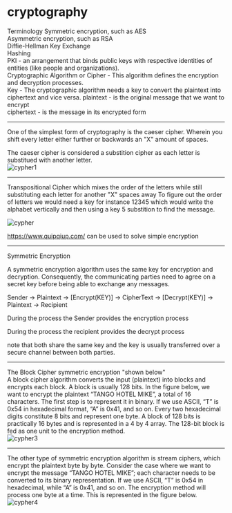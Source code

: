# cryptography
Terminology
Symmetric encryption, such as AES<br>
Asymmetric encryption, such as RSA<br>
Diffie-Hellman Key Exchange<br>
Hashing<br>
PKI - an arrangement that binds public keys with respective identities of entities (like people and organizations).<br>
Cryptographic Algorithm or Cipher - This algorithm defines the encryption and decryption processes.<br>
Key - The cryptographic algorithm needs a key to convert the plaintext into ciphertext and vice versa.
plaintext - is the original message that we want to encrypt<br>
ciphertext - is the message in its encrypted form<br>

--------------

One of the simplest form of cryptography is the caeser cipher. Wherein you shift every letter either further or backwards an "X" amount of spaces.

The caeser cipher is considered a substition cipher as each letter is substitued with another letter.<br>
![cypher1](https://user-images.githubusercontent.com/105601437/217408704-e69a8bf9-042d-4b12-aef8-80e2c91f7829.png)
<br>

--------------

Transpositional Cipher which mixes the order of the letters while still substituting each letter for another "X" spaces away To figure out the order of letters we would need a key for instance 12345 which would write the alphabet vertically and then using a key 5 substition to find the message. <br>

![cypher](https://user-images.githubusercontent.com/105601437/217408822-68fd7207-bc04-4600-a676-8578b9a6436c.png)
<br>

https://www.quipqiup.com/ can be used to solve simple encryption

--------------


Symmetric Encryption

A symmetric encryption algorithm uses the same key for encryption and decryption. Consequently, the communicating parties need to agree on a secret key before being able to exchange any messages.

Sender -> Plaintext -> [Encrypt(KEY)] -> CipherText -> [Decrypt(KEY)] -> Plaintext -> Recipient

During the process the Sender provides the encryption process

During the process the recipient provides the decrypt process

note that both share the same key and the key is usually transferred over a secure channel between both parties.


--------------
The Block Cipher symmetric encryption "shown below" 
<br>A block cipher algorithm converts the input (plaintext) into blocks and encrypts each block. A block is usually 128 bits. In the figure below, we want to encrypt the plaintext “TANGO HOTEL MIKE”, a total of 16 characters. The first step is to represent it in binary. If we use ASCII, “T” is 0x54 in hexadecimal format, “A” is 0x41, and so on. Every two hexadecimal digits constitute 8 bits and represent one byte. A block of 128 bits is practically 16 bytes and is represented in a 4 by 4 array. The 128-bit block is fed as one unit to the encryption method.<br>
![cypher3](https://user-images.githubusercontent.com/105601437/217410785-c51a1954-ec1d-4b24-8f38-7622184c1511.png)<br>

--------------

The other type of symmetric encryption algorithm is stream ciphers, which encrypt the plaintext byte by byte. Consider the case where we want to encrypt the message “TANGO HOTEL MIKE”; each character needs to be converted to its binary representation. If we use ASCII, “T” is 0x54 in hexadecimal, while “A” is 0x41, and so on. The encryption method will process one byte at a time. This is represented in the figure below.<br>
![cypher4](https://user-images.githubusercontent.com/105601437/217410816-2af8806b-b450-4f5d-b544-d9b866bdfbd7.png)<br>
